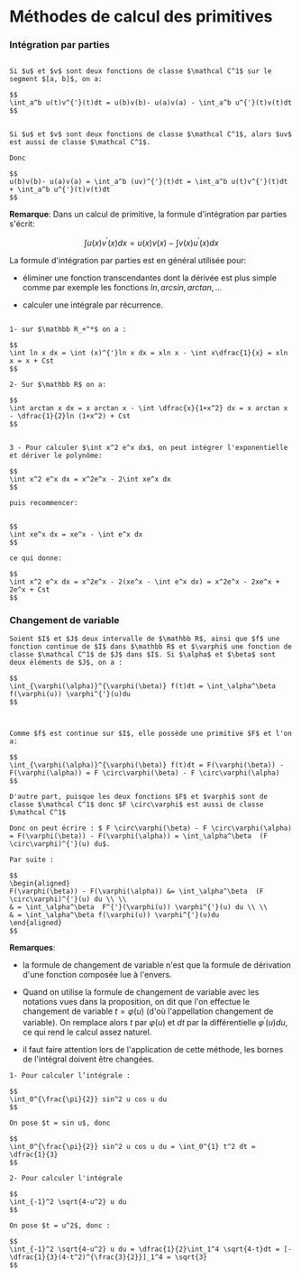 # Méthodes de calcul des primitives

### Intégration par parties

```{admonition} Proposition

Si $u$ et $v$ sont deux fonctions de classe $\mathcal C^1$ sur le segment $[a, b]$, on a:

$$
\int_a^b u(t)v^{'}(t)dt = u(b)v(b)- u(a)v(a) - \int_a^b u^{'}(t)v(t)dt
$$

```


```{admonition} Démonstration

Si $u$ et $v$ sont deux fonctions de classe $\mathcal C^1$, alors $uv$ est aussi de classe $\mathcal C^1$.

Donc 

$$
u(b)v(b)- u(a)v(a) = \int_a^b (uv)^{'}(t)dt = \int_a^b u(t)v^{'}(t)dt + \int_a^b u^{'}(t)v(t)dt
$$

```

**Remarque**: Dans un calcul de primitive, la formule d'intégration par parties s'écrit:

$$
\int u(x)v^{'}(x)dx = u(x)v(x) - \int v(x)u^{'}(x)dx
$$

La formule d'intégration par parties est en général utilisée pour:

- éliminer une fonction transcendantes dont la dérivée est plus simple comme par exemple les fonctions $ln, arcsin, arctan,\ldots$

- calculer une intégrale par récurrence.

```{admonition} Exemples

1- sur $\mathbb R_+^*$ on a :

$$
\int ln x dx = \int (x)^{'}ln x dx = xln x - \int x\dfrac{1}{x} = xln x = x + Cst 
$$

2- Sur $\mathbb R$ on a:

$$
\int arctan x dx = x arctan x - \int \dfrac{x}{1+x^2} dx = x arctan x - \dfrac{1}{2}ln (1+x^2) + Cst
$$


3 - Pour calculer $\int x^2 e^x dx$, on peut intégrer l'exponentielle et dériver le polynôme:

$$
\int x^2 e^x dx = x^2e^x - 2\int xe^x dx
$$

puis recommencer:


$$
\int xe^x dx = xe^x - \int e^x dx
$$

ce qui donne:

$$
\int x^2 e^x dx = x^2e^x - 2(xe^x - \int e^x dx) = x^2e^x - 2xe^x + 2e^x + Cst
$$

```


### Changement de variable

```{admonition} Proposition
Soient $I$ et $J$ deux intervalle de $\mathbb R$, ainsi que $f$ une fonction continue de $I$ dans $\mathbb R$ et $\varphi$ une fonction de classe $\mathcal C^1$ de $J$ dans $I$. Si $\alpha$ et $\beta$ sont deux éléments de $J$, on a :

$$
\int_{\varphi(\alpha)}^{\varphi(\beta)} f(t)dt = \int_\alpha^\beta f(\varphi(u)) \varphi^{'}(u)du
$$


```

```{admonition} Démonstration

Comme $f$ est continue sur $I$, elle possède une primitive $F$ et l'on a:

$$
\int_{\varphi(\alpha)}^{\varphi(\beta)} f(t)dt = F(\varphi(\beta)) - F(\varphi(\alpha)) = F \circ\varphi(\beta) - F \circ\varphi(\alpha)
$$

D'autre part, puisque les deux fonctions $F$ et $varphi$ sont de classe $\mathcal C^1$ donc $F \circ\varphi$ est aussi de classe $\mathcal C^1$

Donc on peut écrire : $ F \circ\varphi(\beta) - F \circ\varphi(\alpha) = F(\varphi(\beta)) - F(\varphi(\alpha)) = \int_\alpha^\beta  (F \circ\varphi)^{'}(u) du$.

Par suite :

$$
\begin{aligned}
F(\varphi(\beta)) - F(\varphi(\alpha)) &= \int_\alpha^\beta  (F \circ\varphi)^{'}(u) du \\ \\
& = \int_\alpha^\beta  F^{'}(\varphi(u)) \varphi^{'}(u) du \\ \\
& = \int_\alpha^\beta f(\varphi(u)) \varphi^{'}(u)du
\end{aligned}
$$

````

**Remarques**: 

- la formule de changement de variable n'est que la formule de dérivation d'une fonction composée lue à l'envers.

- Quand on utilise la formule de changement de variable avec les notations vues dans la proposition, on dit que l'on effectue le changement de variable $t=\varphi(u)$ (d'où l'appellation changement de variable). On remplace alors $t$ par $\varphi(u)$ et $dt$ par la différentielle $\varphi^{'}(u)du$, ce qui rend le calcul assez naturel.

-  il faut faire attention lors de l'application de cette méthode, les bornes de l'intégral doivent être changées.


```{admonition} Exemples
1- Pour calculer l’intégrale :

$$
\int_0^{\frac{\pi}{2}} sin^2 u cos u du
$$

On pose $t = sin u$, donc 

$$
\int_0^{\frac{\pi}{2}} sin^2 u cos u du = \int_0^{1} t^2 dt = \dfrac{1}{3}
$$

2- Pour calculer l'intégrale 

$$
\int_{-1}^2 \sqrt{4-u^2} u du
$$

On pose $t = u^2$, donc :

$$
\int_{-1}^2 \sqrt{4-u^2} u du = \dfrac{1}{2}\int_1^4 \sqrt{4-t}dt = [-\dfrac{1}{3}(4-t^2)^{\frac{3}{2}}]_1^4 = \sqrt{3}
$$

```
